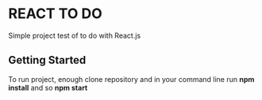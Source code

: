 # REACT TO DO 

Simple project test of to do with React.js 

## Getting Started

To run project, enough clone repository and in your command line run **npm install** and so **npm start**